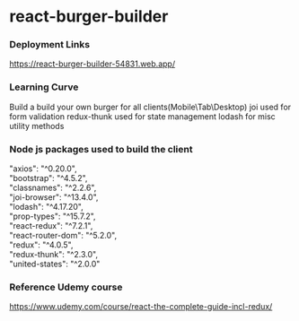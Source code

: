 # react-burger-builder
### Deployment Links
https://react-burger-builder-54831.web.app/

### Learning Curve
Build a build your own burger for all clients(Mobile\Tab\Desktop)
joi used for form validation
redux-thunk used for state management
lodash for misc utility methods

### Node js packages used to build the client
  "axios": "^0.20.0", \
  "bootstrap": "^4.5.2", \
  "classnames": "^2.2.6", \
  "joi-browser": "^13.4.0", \
  "lodash": "^4.17.20", \
  "prop-types": "^15.7.2", \
  "react-redux": "^7.2.1", \
  "react-router-dom": "^5.2.0", \
  "redux": "^4.0.5", \
  "redux-thunk": "^2.3.0", \
  "united-states": "^2.0.0" 

### Reference Udemy course
https://www.udemy.com/course/react-the-complete-guide-incl-redux/
